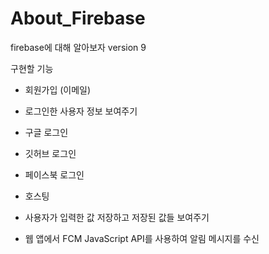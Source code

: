 # About_Firebase

firebase에 대해 알아보자 version 9

구현할 기능

- 회원가입 (이메일)

- 로그인한 사용자 정보 보여주기

- 구글 로그인
- 깃허브 로그인
- 페이스북 로그인

- 호스팅

- 사용자가 입력한 값 저장하고 저장된 값들 보여주기

- 웹 앱에서 FCM JavaScript API를 사용하여 알림 메시지를 수신
